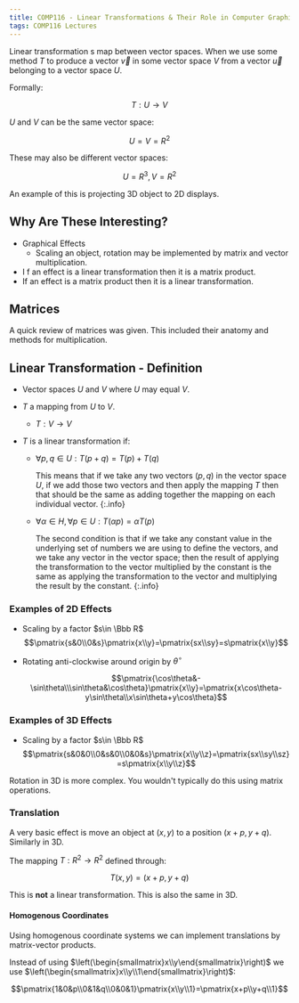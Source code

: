 ```yaml
---
title: COMP116 - Linear Transformations & Their Role in Computer Graphics
tags: COMP116 Lectures
---
```


Linear transformation s map between vector spaces. When we use some method $T$ to produce a vector $\vec v$ in some vector space $V$ from a vector $\vec u$ belonging to a vector space $U$.

Formally: 

$$T:U\rightarrow V$$

$U$ and $V$ can be the same vector space:

$$U=V=R^2$$

These may also be different vector spaces:

$$U=R^3,V=R^2$$

An example of this is projecting 3D object to 2D displays.

## Why Are These Interesting?

* Graphical Effects
	* Scaling an object, rotation may be implemented by matrix and vector multiplication.
* I f an effect is a linear transformation then it is a matrix product.
* If an effect is a matrix product then it is a linear transformation.

## Matrices

A quick review of matrices was given. This included their anatomy and methods for multiplication. 

## Linear Transformation - Definition

* Vector spaces $U$ and $V$ where $U$ may equal $V$.
* $T$ a mapping from $U$ to $V$.
	
	* $T:V\rightarrow V$
* $T$ is a linear transformation if:
	* $\forall p,q\in U:T(p+q)=T(p)+T(q)$

		This means that if we take any two vectors ($p,q$) in the vector space $U$, if we add those two vectors and then apply the mapping $T$ then that should be the same as adding together the mapping on each individual vector.
		{:.info}
	* $\forall\alpha\in H,\forall p\in U: T(\alpha p)=\alpha T(p)$

		The second condition is that if we take any constant value in the underlying set of numbers we are using to define the vectors, and we take any vector in the vector space; then the result of applying the transformation to the vector multiplied by the constant is the same as applying the transformation to the vector and multiplying the result by the constant.
		{:.info}
	
### Examples of 2D Effects

* Scaling by a factor $s\in \Bbb R$
	$$\pmatrix{s&0\\0&s}\pmatrix{x\\y}=\pmatrix{sx\\sy}=s\pmatrix{x\\y}$$
	
* Rotating anti-clockwise around origin by $\theta^\circ$

  $$\pmatrix{\cos\theta&-\sin\theta\\\sin\theta&\cos\theta}\pmatrix{x\\y}=\pmatrix{x\cos\theta-y\sin\theta\\x\sin\theta+y\cos\theta}$$

### Examples of 3D Effects

* Scaling by a factor $s\in \Bbb R$
	$$\pmatrix{s&0&0\\0&s&0\\0&0&s}\pmatrix{x\\y\\z}=\pmatrix{sx\\sy\\sz}=s\pmatrix{x\\y\\z}$$

Rotation in 3D is more complex. You wouldn't typically do this using matrix operations.

### Translation

A very basic effect is move an object at $(x,y)$ to a position $(x+p,y+q)$. Similarly in 3D.

The mapping $T:R^2\rightarrow R^2$ defined through:

$$T(x,y)=(x+p,y+q)$$

This is **not** a linear transformation. This is also the same in 3D.

#### Homogenous Coordinates

Using homogenous coordinate systems we can implement translations by matrix-vector products.

Instead of using $\left(\begin{smallmatrix}x\\y\end{smallmatrix}\right)$ we use $\left(\begin{smallmatrix}x\\y\\1\end{smallmatrix}\right)$:

$$\pmatrix{1&0&p\\0&1&q\\0&0&1}\pmatrix{x\\y\\1}=\pmatrix{x+p\\y+q\\1}$$





